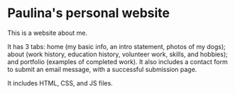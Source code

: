 # Paulina's personal website

This is a website about me.

It has 3 tabs: home (my basic info, an intro statement, photos of my dogs); about (work history, education history, volunteer work, skills, and hobbies); and portfolio (examples of completed work). It also includes a contact form to submit an email message, with a successful submission page.

It includes HTML, CSS, and JS files.